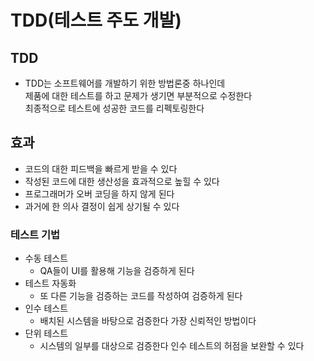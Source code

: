 # TDD(테스트 주도 개발)

## TDD
+ TDD는 소프트웨어를 개발하기 위한 방법론중 하나인데  
제품에 대한 테스트를 하고 문제가 생기면 부분적으로 수정한다  
최종적으로 테스트에 성공한 코드를 리펙토링한다

## 효과
+ 코드의 대한 피드백을 빠르게 받을 수 있다
+ 작성된 코드에 대한 생산성을 효과적으로 높힐 수 있다
+ 프로그래머가 오버 코딩을 하지 않게 된다
+ 과거에 한 의사 결정이 쉽게 상기될 수 있다

### 테스트 기법
+ 수동 테스트
    + QA들이 UI를 활용해 기능을 검증하게 된다
+ 테스트 자동화
    + 또 다른 기능을 검증하는 코드를 작성하여 검증하게 된다
+ 인수 테스트
    + 배치된 시스템을 바탕으로 검증한다 가장 신뢰적인 방법이다
+ 단위 테스트
    + 시스템의 일부를 대상으로 검증한다 인수 테스트의 허점을 보완할 수 있다